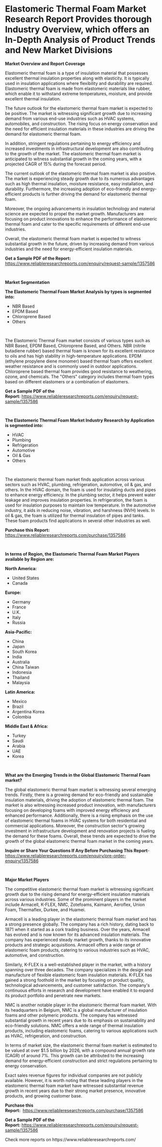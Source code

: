 <p><h1>Elastomeric Thermal Foam Market Research Report Provides thorough Industry Overview, which offers an In-Depth Analysis of Product Trends and New Market Divisions</h1></p><p><strong>Market Overview and Report Coverage</strong></p>
<p><p>Elastomeric thermal foam is a type of insulation material that possesses excellent thermal insulation properties along with elasticity. It is typically used in insulation applications where flexibility and durability are required. Elastomeric thermal foam is made from elastomeric materials like rubber, which enable it to withstand extreme temperatures, moisture, and provide excellent thermal insulation.</p><p>The future outlook for the elastomeric thermal foam market is expected to be positive. The market is witnessing significant growth due to increasing demand from various end-use industries such as HVAC systems, automobiles, and construction. The rising focus on energy conservation and the need for efficient insulation materials in these industries are driving the demand for elastomeric thermal foam.</p><p>In addition, stringent regulations pertaining to energy efficiency and increased investments in infrastructural development are also contributing to the growth of the market. The elastomeric thermal foam market is anticipated to witness substantial growth in the coming years, with a projected CAGR of 15% during the forecast period.</p><p>The current outlook of the elastomeric thermal foam market is also positive. The market is experiencing steady growth due to its numerous advantages such as high thermal insulation, moisture resistance, easy installation, and durability. Furthermore, the increasing adoption of eco-friendly and energy-efficient products is further driving the demand for elastomeric thermal foam.</p><p>Moreover, the ongoing advancements in insulation technology and material science are expected to propel the market growth. Manufacturers are focusing on product innovations to enhance the performance of elastomeric thermal foam and cater to the specific requirements of different end-use industries.</p><p>Overall, the elastomeric thermal foam market is expected to witness substantial growth in the future, driven by increasing demand from various industries and the need for energy-efficient insulation materials.</p></p>
<p><strong>Get a Sample PDF of the Report:</strong> <a href="https://www.reliableresearchreports.com/enquiry/request-sample/1357586">https://www.reliableresearchreports.com/enquiry/request-sample/1357586</a></p>
<p>&nbsp;</p>
<p><strong>Market Segmentation</strong></p>
<p><strong>The Elastomeric Thermal Foam Market Analysis by types is segmented into:</strong></p>
<p><ul><li>NBR Based</li><li>EPDM Based</li><li>Chloroprene Based</li><li>Others</li></ul></p>
<p>&nbsp;</p>
<p><p>The Elastomeric Thermal Foam market consists of various types such as NBR Based, EPDM Based, Chloroprene Based, and Others. NBR (nitrile butadiene rubber) based thermal foam is known for its excellent resistance to oils and has high stability in high-temperature applications. EPDM (ethylene propylene diene monomer) based thermal foam offers excellent weather resistance and is commonly used in outdoor applications. Chloroprene based thermal foam provides good resistance to weathering, ozone, and chemicals. The "Others" category includes thermal foam types based on different elastomers or a combination of elastomers.</p></p>
<p><strong>Get a Sample PDF of the Report:</strong>&nbsp;<a href="https://www.reliableresearchreports.com/enquiry/request-sample/1357586">https://www.reliableresearchreports.com/enquiry/request-sample/1357586</a></p>
<p>&nbsp;</p>
<p><strong>The Elastomeric Thermal Foam Market Industry Research by Application is segmented into:</strong></p>
<p><ul><li>HVAC</li><li>Plumbing</li><li>Refrigeration</li><li>Automotive</li><li>Oil & Gas</li><li>Others</li></ul></p>
<p>&nbsp;</p>
<p><p>The elastomeric thermal foam market finds application across various sectors such as HVAC, plumbing, refrigeration, automotive, oil & gas, and others. In the HVAC domain, the foam is used for insulating ducts and pipes to enhance energy efficiency. In the plumbing sector, it helps prevent water leakage and improves insulation properties. In refrigeration, the foam is used for insulation purposes to maintain low temperature. In the automotive industry, it aids in reducing noise, vibration, and harshness (NVH) levels. In oil & gas, the foam is utilized for thermal insulation of pipes and tanks. These foam products find applications in several other industries as well.</p></p>
<p><strong>Purchase this Report:</strong>&nbsp; <a href="https://www.reliableresearchreports.com/purchase/1357586">https://www.reliableresearchreports.com/purchase/1357586</a></p>
<p>&nbsp;</p>
<p><strong>In terms of Region, the Elastomeric Thermal Foam Market Players available by Region are:</strong></p>
<p>
    <p> <strong> North America: </strong>
        <ul>
            <li>United States</li>
            <li>Canada</li>
        </ul>
        </p> 
    <p> <strong> Europe: </strong>
        <ul>
            <li>Germany</li>
            <li>France</li>
            <li>U.K.</li>
            <li>Italy</li>
            <li>Russia</li>
        </ul>
        </p> 
    <p> <strong> Asia-Pacific: </strong>
        <ul>
            <li>China</li>
            <li>Japan</li>
            <li>South Korea</li>
            <li>India</li>
            <li>Australia</li>
            <li>China Taiwan</li>
            <li>Indonesia</li>
            <li>Thailand</li>
            <li>Malaysia</li>
        </ul>
        </p> 
    <p> <strong> Latin America: </strong>
        <ul>
            <li>Mexico</li>
            <li>Brazil</li>
            <li>Argentina Korea</li>
            <li>Colombia</li>
        </ul>
        </p> 
    <p> <strong> Middle East & Africa: </strong>
        <ul>
            <li>Turkey</li>
            <li>Saudi</li>
            <li>Arabia</li>
            <li>UAE</li>
            <li>Korea</li>
        </ul>
    </p>
    </p>
<p>&nbsp;</p>
<p><strong>What are the Emerging Trends in the Global Elastomeric Thermal Foam market?</strong></p>
<p><p>The global elastomeric thermal foam market is witnessing several emerging trends. Firstly, there is a growing demand for eco-friendly and sustainable insulation materials, driving the adoption of elastomeric thermal foam. The market is also witnessing increased product innovation, with manufacturers focusing on developing foams with improved energy efficiency and enhanced performance. Additionally, there is a rising emphasis on the use of elastomeric thermal foams in HVAC systems for both residential and commercial applications. Moreover, the construction sector's growing investment in infrastructure development and renovation projects is fueling the demand for these foams. Overall, these trends are expected to drive the growth of the global elastomeric thermal foam market in the coming years.</p></p>
<p><strong>Inquire or Share Your Questions If Any Before Purchasing This Report</strong>- <a href="https://www.reliableresearchreports.com/enquiry/pre-order-enquiry/1357586">https://www.reliableresearchreports.com/enquiry/pre-order-enquiry/1357586</a></p>
<p>&nbsp;</p>
<p><strong>Major Market Players</strong></p>
<p><p>The competitive elastomeric thermal foam market is witnessing significant growth due to the rising demand for energy-efficient insulation materials across various industries. Some of the prominent players in the market include Armacell, K-FLEX, NMC, Zotefoams, Kaimann, Aeroflex, Union Foam, Thermaflex, Durkee, and Huamei. </p><p>Armacell is a leading player in the elastomeric thermal foam market and has a strong presence globally. The company has a rich history, dating back to 1871 when it started as a cork trading business. Over the years, Armacell has evolved and is now known for its advanced insulation materials. The company has experienced steady market growth, thanks to its innovative products and strategic acquisitions. Armacell offers a wide range of elastomeric foam products, catering to various industries such as HVAC, automotive, and construction. </p><p>Similarly, K-FLEX is a well-established player in the market, with a history spanning over three decades. The company specializes in the design and manufacture of flexible elastomeric foam insulation materials. K-FLEX has gained a strong foothold in the market by focusing on product quality, technological advancements, and customer satisfaction. The company's continuous efforts in research and development have enabled it to expand its product portfolio and penetrate new markets. </p><p>NMC is another notable player in the elastomeric thermal foam market. With its headquarters in Belgium, NMC is a global manufacturer of insulation foams and other polymeric products. The company has witnessed substantial growth in recent years due to its emphasis on sustainability and eco-friendly solutions. NMC offers a wide range of thermal insulation products, including elastomeric foams, catering to various applications such as HVAC, refrigeration, and construction. </p><p>In terms of market size, the elastomeric thermal foam market is estimated to be valued at over $1.5 billion by 2026, with a compound annual growth rate (CAGR) of around 7%. This growth can be attributed to the increasing demand for energy-efficient construction and strict regulations pertaining to energy conservation. </p><p>Exact sales revenue figures for individual companies are not publicly available. However, it is worth noting that these leading players in the elastomeric thermal foam market have witnessed substantial revenue growth in recent years due to their strong market presence, innovative products, and growing customer base.</p></p>
<p><strong>Purchase this Report:</strong>&nbsp;&nbsp;<a href="https://www.reliableresearchreports.com/purchase/1357586">https://www.reliableresearchreports.com/purchase/1357586</a></p>
<p></p>
<p><strong>Get a Sample PDF of the Report:</strong>&nbsp;<a href="https://www.reliableresearchreports.com/enquiry/request-sample/1357586">https://www.reliableresearchreports.com/enquiry/request-sample/1357586</a></p>
<p>Check more reports on https://www.reliableresearchreports.com/</p>